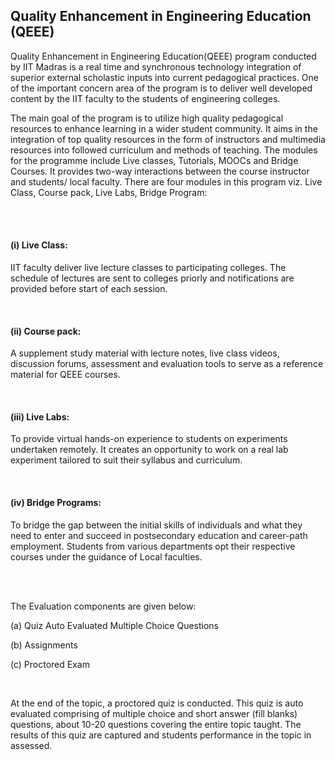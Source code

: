 <div align="left" class="contentDiv">
<h2>Quality Enhancement in Engineering Education (QEEE) </h2>
<p>Quality Enhancement in Engineering Education(QEEE) program conducted by IIT Madras is a real time and synchronous technology integration of superior external scholastic inputs into current pedagogical practices. One of the important concern area of the program is to deliver well developed content by the IIT faculty to the students of engineering colleges.</p>
<p>The main goal of the program is to utilize high quality pedagogical resources to enhance learning in a wider student community. It aims in the integration of top quality resources in the form of instructors and multimedia resources into followed curriculum and methods of teaching. The modules for the programme include Live classes, Tutorials, MOOCs and Bridge Courses. It provides two-way interactions between the course instructor and students/ local faculty. There are four modules in this program viz. Live Class, Course pack, Live Labs, Bridge Program:</p>
<br/>
<br/>
<h4><strong> (i) Live Class:</strong></h4>
<p> IIT faculty deliver live lecture classes to participating colleges. The schedule of lectures are sent to colleges priorly and notifications are provided before start of each session.</p>
<br/><h4><strong> (ii) Course pack: </strong></h4>
<p>	A supplement study material with lecture notes, live class videos, discussion forums, assessment and evaluation tools to serve as a reference material for QEEE courses. </p>
<br/><h4><strong> (iii) Live Labs:  </strong></h4>
<p>To provide virtual hands-on experience to students on experiments undertaken remotely. It creates an opportunity to work on a real lab experiment tailored to suit their syllabus and curriculum. </p>
<br/><h4><strong> (iv) Bridge Programs:  </strong></h4>
<p>	To bridge the gap between the initial skills of individuals and what they need to enter and succeed in postsecondary education and career-path employment. Students from various departments opt their respective courses under the guidance of Local faculties. </p>
<br/>
<br/>
<p>The Evaluation components are given below:</p>
<p>(a) Quiz Auto Evaluated Multiple Choice Questions</p>
<p>(b) Assignments</p>
<p>(c) Proctored Exam</p>
<br/>
<p>At the end of the topic, a proctored quiz is conducted. This quiz is auto evaluated comprising of multiple choice and short answer (fill blanks) questions, about 10-20 questions covering the entire topic taught. The results of this quiz are captured and students performance in the topic in assessed. </p>
</div>
